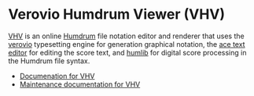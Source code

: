 # Verovio Humdrum Viewer (VHV)

[VHV](http://verovio.humdrum.org) is an online
[Humdrum](http://www.humdrum.org) file notation editor and renderer that uses
the [verovio](http://verovio.org) typesetting engine for generation graphical notation, the 
[ace text editor](https://ace.c9.io) for editing the score text, and
[humlib](http://humlib.humdrum.org) for digital score processing in the Humdrum file syntax.

* [Documenation for VHV](http://doc.verovio.humdrum.org)
* [Maintenance documentation for VHV](http://doc.verovio.humdrum.org/maintenance/newpage)

